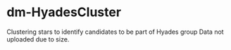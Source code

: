 # dm-HyadesCluster
Clustering stars to identify candidates to be part of Hyades group
Data not uploaded due to size.
